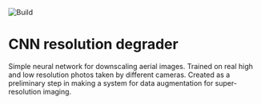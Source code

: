 ![Build](https://github.com/maciejzj/cnn-res-degrader/workflows/Build/badge.svg)

# CNN resolution degrader

Simple neural network for downscaling aerial images.
Trained on real high and low resolution photos taken by different cameras.
Created as a preliminary step in making a system for data augmentation for
super-resolution imaging.
